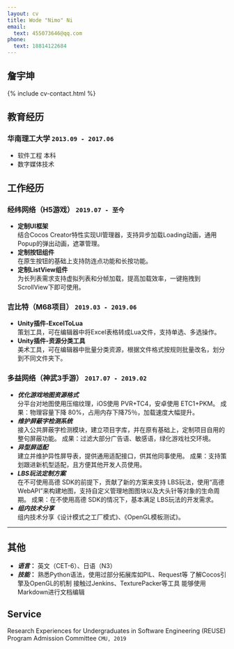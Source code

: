 ```yaml
---
layout: cv
title: Wode "Nimo" Ni
email:
  text: 455073646@qq.com
phone:
  text: 18814122684
---
```


## 詹宇坤

<!--
include contact information from the front matter
Supported arguments:
    - homepage: url, text
    - phone
    - email
-->

{% include cv-contact.html %}

## 教育经历

### **华南理工大学** `2013.09 - 2017.06`
- 软件工程 本科
- 数字媒体技术

## 工作经历
### **经纬网络（H5游戏）** `2019.07 - 至今`
- **定制UI框架**<br>
结合Cocos Creator特性实现UI管理器，支持异步加载Loading动画，通用Popup的弹出动画，遮罩管理。
- **定制按钮组件**<br>
在原生按钮的基础上支持防连点功能和长按功能。
- **定制ListView组件**<br>
为长列表需求支持虚拟列表和分帧加载，提高加载效率，一键拖拽到ScrollView下即可使用。

### **吉比特（M68项目）** `2019.03 - 2019.06`
- **Unity插件-ExcelToLua**<br>
策划工具，可在编辑器中将Excel表格转成Lua文件，支持单选、多选操作。
- **Unity插件-资源分类工具**<br>
美术工具，可在编辑器中批量分类资源，根据文件格式按规则批量改名，划分到不同文件夹下。

### **多益网络（神武3手游）** `2017.07 - 2019.02`

- **_优化游戏地图资源格式_**<br>
分平台对地图使用压缩纹理，iOS使用 PVR+TC4，安卓使用 ETC1+PKM。
成果：物理容量下降 80%，占用内存下降75％，加载速度大幅提升。
- **_维护屏蔽字检测系统_**<br>
接入公共屏蔽字检测模块，建立项目字库，并在原有基础上，定制项目自用的
整句屏蔽功能。
成果：过滤大部分广告语、敏感语，绿化游戏社交环境。
- **_异型屏适配_**<br>
建立并维护异性屏导表，提供通用适配接口，供其他同事使用。
成果：支持策划跟进新机型适配，且方便其他开发人员使用。
- **_LBS玩法定制方案_**<br>
在不可使用高德 SDK的前提下，贡献了新的方案来支持 LBS玩法，使用“高德
WebAPI”来构建地图，支持自定义管理地图图块以及大头针等对象的生命周期。
成果：在不使用高德 SDK的情况下，基本满足 LBS玩法的开发需求。
- **_组内技术分享_**<br>
组内技术分享《设计模式之工厂模式》、《OpenGL模板测试》。

----
## 其他
- **_语言_：** 英文（CET-6）、日语（N3）
- **_技能_：** 熟悉Python语法，使用过部分拓展库如PIL、Request等
了解Cocos引擎及OpenGL的机制
接触过Jenkins、TexturePacker等工具
能够使用Markdown进行文档编辑

## Service

Research Experiences for Undergraduates in Software Engineering (REUSE) Program Admission Committee `CMU, 2019`

<!-- ### Footer

Last updated: May 2013 -->
